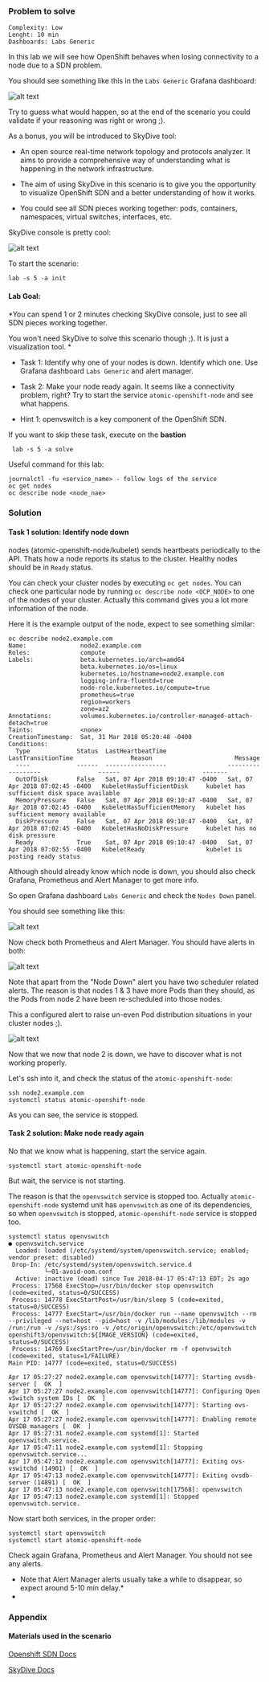 ### Problem to solve

```
Complexity: Low
Lenght: 10 min
Dashboards: Labs Generic
```

In this lab we will see how OpenShift behaves when losing connectivity to a node due to a SDN problem.

You should see something like this in the `Labs Generic` Grafana dashboard:

![alt text](img/img3-grafana-nodes-down-panel.png)

Try to guess what would happen, so at the end of the scenario you could validate if your reasoning was right or wrong ;).

As a bonus, you will be introduced to SkyDive tool:

* An open source real-time network topology and protocols analyzer.  It aims to provide a comprehensive way of understanding what is happening in the network infrastructure.

* The aim of using SkyDive in this scenario is to give you the opportunity to visualize OpenShift SDN and a better understanding of how it works. 

* You could see all SDN pieces working together: pods, containers, namespaces, virtual switches, interfaces, etc.

SkyDive console is pretty cool:

![alt text](img/img2-skydive-general.png)


To start the scenario:
```
lab -s 5 -a init
```

#### Lab Goal:

*You can spend 1 or 2 minutes checking SkyDive console, just to see all SDN pieces working together.

You won't need SkyDive to solve this scenario though ;). It is just a visualization tool. 
*

* Task 1: Identify why one of your nodes is down. Identify which one. Use Grafana dashboard `Labs Generic` and alert manager.

* Task 2: Make your node ready again. It seems like a connectivity problem, right? Try to start the service `atomic-openshift-node` and see what happens.

* Hint 1: openvswitch is a key component of the OpenShift SDN.


If you want to skip these task, execute on the <b>bastion</b>
```
 lab -s 5 -a solve
```

Useful command for this lab:

```
journalctl -fu <service_name> - follow logs of the service
oc get nodes 
oc describe node <node_nae>
```

### Solution

#### Task 1 solution: Identify node down

nodes (atomic-openshift-node/kubelet) sends heartbeats periodically to the API. Thats how a node reports its status to the cluster. Healthy nodes should be in `Ready` status.

You can check your cluster nodes by executing `oc get nodes`. You can check one particular node by running `oc describe node <OCP_NODE>` to one of the nodes of your cluster. Actually this command gives you a lot more information of the node.

Here it is the example output of the node, expect to see something similar:

```
oc describe node2.example.com
Name:               node2.example.com                                                                                                                                                                                
Roles:              compute                                                                                                                                                                                          
Labels:             beta.kubernetes.io/arch=amd64                                                                                                                                                                    
                    beta.kubernetes.io/os=linux                                                                                                                                                                      
                    kubernetes.io/hostname=node2.example.com                                                                                                                                                         
                    logging-infra-fluentd=true                                                                                                                                                                       
                    node-role.kubernetes.io/compute=true                                                  
                    prometheus=true                  
                    region=workers                   
                    zone=az2                         
Annotations:        volumes.kubernetes.io/controller-managed-attach-detach=true                           
Taints:             <none>                           
CreationTimestamp:  Sat, 31 Mar 2018 05:20:48 -0400  
Conditions:                                          
  Type             Status  LastHeartbeatTime                 LastTransitionTime                Reason                       Message                                                                                  
  ----             ------  -----------------                 ------------------                ------                       -------                                                                                  
  OutOfDisk        False   Sat, 07 Apr 2018 09:10:47 -0400   Sat, 07 Apr 2018 07:02:45 -0400   KubeletHasSufficientDisk     kubelet has sufficient disk space available                                              
  MemoryPressure   False   Sat, 07 Apr 2018 09:10:47 -0400   Sat, 07 Apr 2018 07:02:45 -0400   KubeletHasSufficientMemory   kubelet has sufficient memory available                                                  
  DiskPressure     False   Sat, 07 Apr 2018 09:10:47 -0400   Sat, 07 Apr 2018 07:02:45 -0400   KubeletHasNoDiskPressure     kubelet has no disk pressure                                                             
  Ready            True    Sat, 07 Apr 2018 09:10:47 -0400   Sat, 07 Apr 2018 07:02:55 -0400   KubeletReady                 kubelet is posting ready status                          
```

Although should already know which node is down, you should also check Grafana, Prometheus and Alert Manager to get more info.

So open Grafana dashboard `Labs Generic` and check the `Nodes Down` panel. 

You should see something like this:

![alt text](img/img3-grafana-nodes-down-panel.png)

Now check both Prometheus and Alert Manager. You should have alerts in both:

![alt text](img/img1-alerts_alertmanager.png)

Note that apart from the "Node Down" alert you have two scheduler related alerts. The reason is that nodes 1 & 3 have more Pods than they should, as the Pods from node 2 have been re-scheduled into those nodes.

This a configured alert to raise un-even Pod distribution situations in your cluster nodes ;).


![alt text](img/img1-prometheus-alerts.png)


Now that we now that node 2 is down, we have to discover what is not working properly.

Let's ssh into it, and check the status of the `atomic-openshift-node`: 

```
ssh node2.example.com
systemctl status atomic-openshift-node
```

As you can see, the service is stopped.

#### Task 2 solution: Make node ready again

No that we know what is happening, start the service again.

 ```
systemctl start atomic-openshift-node
```

But wait, the service is not starting. 

The reason is that the `openvswitch` service is stopped too. Actually `atomic-openshift-node` systemd unit has `openvswitch` as one of its dependencies, so when `openvswitch` is stopped, `atomic-openshift-node` service is stopped too.

 ```
systemctl status openvswitch
● openvswitch.service
   Loaded: loaded (/etc/systemd/system/openvswitch.service; enabled; vendor preset: disabled)
  Drop-In: /etc/systemd/system/openvswitch.service.d
           └─01-avoid-oom.conf
   Active: inactive (dead) since Tue 2018-04-17 05:47:13 EDT; 2s ago
  Process: 17568 ExecStop=/usr/bin/docker stop openvswitch (code=exited, status=0/SUCCESS)
  Process: 14778 ExecStartPost=/usr/bin/sleep 5 (code=exited, status=0/SUCCESS)
  Process: 14777 ExecStart=/usr/bin/docker run --name openvswitch --rm --privileged --net=host --pid=host -v /lib/modules:/lib/modules -v /run:/run -v /sys:/sys:ro -v /etc/origin/openvswitch:/etc/openvswitch openshift3/openvswitch:${IMAGE_VERSION} (code=exited, status=0/SUCCESS)
  Process: 14769 ExecStartPre=/usr/bin/docker rm -f openvswitch (code=exited, status=1/FAILURE)
 Main PID: 14777 (code=exited, status=0/SUCCESS)

Apr 17 05:27:27 node2.example.com openvswitch[14777]: Starting ovsdb-server [  OK  ]
Apr 17 05:27:27 node2.example.com openvswitch[14777]: Configuring Open vSwitch system IDs [  OK  ]
Apr 17 05:27:27 node2.example.com openvswitch[14777]: Starting ovs-vswitchd [  OK  ]
Apr 17 05:27:27 node2.example.com openvswitch[14777]: Enabling remote OVSDB managers [  OK  ]
Apr 17 05:27:31 node2.example.com systemd[1]: Started openvswitch.service.
Apr 17 05:47:11 node2.example.com systemd[1]: Stopping openvswitch.service...
Apr 17 05:47:12 node2.example.com openvswitch[14777]: Exiting ovs-vswitchd (14901) [  OK  ]
Apr 17 05:47:13 node2.example.com openvswitch[14777]: Exiting ovsdb-server (14891) [  OK  ]
Apr 17 05:47:13 node2.example.com openvswitch[17568]: openvswitch
Apr 17 05:47:13 node2.example.com systemd[1]: Stopped openvswitch.service.

```

Now start both services, in the proper order:
```
systemctl start openvswitch
systemctl start atomic-openshift-node
```

Check again Grafana, Prometheus and Alert Manager. You should not see any alerts.

* Note that Alert Manager alerts usually take a while to disappear, so expect around 5-10 min delay.* 
* 
### Appendix

#### Materials used in the scenario

[Openshift SDN Docs](https://docs.openshift.com/container-platform/3.9/architecture/networking/sdn.html)

[SkyDive Docs](http://skydive-project.github.io/skydive/)